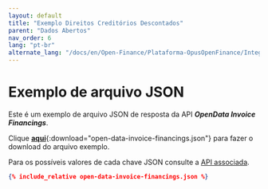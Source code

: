 ```yaml
---
layout: default
title: "Exemplo Direitos Creditórios Descontados"
parent: "Dados Abertos"
nav_order: 6
lang: "pt-br"
alternate_lang: "/docs/en/Open-Finance/Plataforma-OpusOpenFinance/Integração/apis-dados-abertos/DadosAbertos-Invoices/"
---
```


# Exemplo de arquivo JSON

Este é um exemplo de arquivo JSON de resposta da API ***OpenData Invoice Financings***.

Clique [**aqui**](open-data-invoice-financings.json){:download="open-data-invoice-financings.json"} para fazer o download do arquivo exemplo.

Para os possíveis valores de cada chave JSON consulte a [API associada][Link-API].

```json
{% include_relative open-data-invoice-financings.json %}
```

[Link-API]: ../../../../swagger-ui/index.html?api=open-data-invoice-financings
